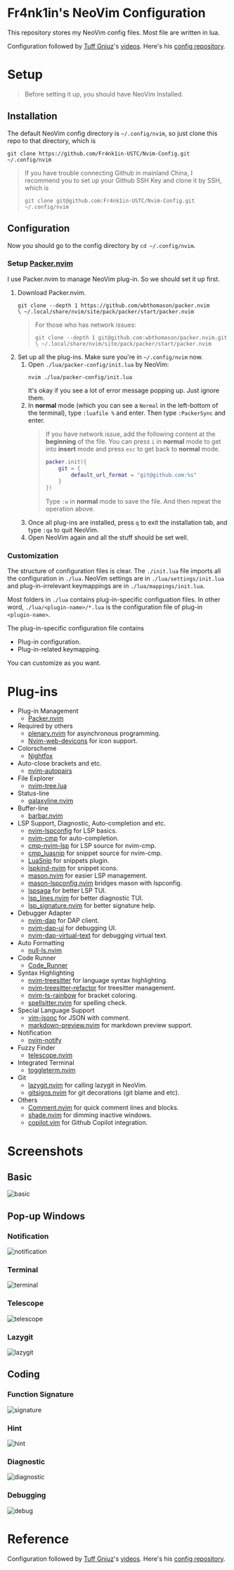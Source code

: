 # Fr4nk1in's NeoVim Configuration

This repository stores my NeoVim config files. Most file are written in lua.

Configuration followed by [Tuff Gniuz](https://www.youtube.com/channel/UC1d_1egvm6BjuRz7qcCuoNA)'s [videos](https://youtu.be/qb6fPgZMRF4). Here's his [config repository](https://github.com/tuffgniuz/nvim.lua).

# Setup

> Before setting it up, you should have NeoVim Installed.

## Installation

The default NeoVim config directory is `~/.config/nvim`, so just clone this repo to that directory, which is

```shell
git clone https://github.com/Fr4nk1in-USTC/Nvim-Config.git ~/.config/nvim
```

> If you have trouble connecting Github in mainland China, I recommend you to set up your Github SSH Key and clone it by SSH, which is
>
> ```shell
> git clone git@github.com:Fr4nk1in-USTC/Nvim-Config.git ~/.config/nvim
> ```

## Configuration

Now you should go to the config directory by `cd ~/.config/nvim`.

### Setup [Packer.nvim](https://github.com/wbthomason/packer.nvim)

I use Packer.nvim to manage NeoVim plug-in. So we should set it up first.

1. Download Packer.nvim.
   ```shell
   git clone --depth 1 https://github.com/wbthomason/packer.nvim
   \ ~/.local/share/nvim/site/pack/packer/start/packer.nvim
   ```
   > For those who has network issues:
   >
   > ```
   > git clone --depth 1 git@github.com:wbthomason/packer.nvim.git
   > \ ~/.local/share/nvim/site/pack/packer/start/packer.nvim
   > ```
2. Set up all the plug-ins. Make sure you're in `~/.config/nvim` now.
   1. Open `./lua/packer-config/init.lua` by NeoVim:
      ```shell
      nvim ./lua/packer-config/init.lua
      ```
      It's okay if you see a lot of error message popping up. Just ignore them.
   2. In **normal** mode (which you can see a `Normal` in the left-bottom of the terminal), type `:luafile %` and enter. Then type `:PackerSync` and enter.
      > If you have network issue, add the following content at the **beginning** of the file. You can press `i` in **normal** mode to get into **insert** mode and press `esc` to get back to **normal** mode.
      >
      > ```lua
      > packer.init({
      >     git = {
      >         default_url_format = "git@github.com:%s"
      >     }
      > })
      > ```
      >
      > Type `:w` in **normal** mode to save the file. And then repeat the operation above.
   3. Once all plug-ins are installed, press `q` to exit the installation tab, and type `:qa` to quit NeoVim.
   4. Open NeoVim again and all the stuff should be set well.

### Customization

The structure of configuration files is clear. The `./init.lua` file imports all the configuration in `./lua`. NeoVim settings are in `./lua/settings/init.lua` and plug-in-irrelevant keymappings are in `./lua/mappings/init.lua`.

Most folders in `./lua` contains plug-in-specific configuation files. In other word, `./lua/<plugin-name>/*.lua` is the configuration file of plug-in `<plugin-name>`.

The plug-in-specific configuration file contains

- Plug-in configuration.
- Plug-in-related keymapping.

You can customize as you want.

# Plug-ins

- Plug-in Management
  - [Packer.nvim](https://github.com/wbthomason/packer.nvim)
- Required by others
  - [plenary.nvim](https://github.com/nvim-lua/plenary.nvim) for asynchronous programming.
  - [Nvim-web-devicons](https://github.com/kyazdani42/nvim-web-devicons) for icon support.
- Colorscheme
  - [Nightfox](https://github.com/EdenEast/nightfox.nvim)
- Auto-close brackets and etc.
  - [nvim-autopairs](https://github.com/windwp/nvim-autopairs)
- File Explorer
  - [nvim-tree.lua](https://github.com/kyazdani42/nvim-tree.lua)
- Status-line
  - [galaxyline.nvim](https://github.com/glepnir/galaxyline.nvim)
- Buffer-line
  - [barbar.nvim](https://github.com/romgrk/barbar.nvim)
- LSP Support, Diagnostic, Auto-completion and etc.
  - [nvim-lspconfig](https://github.com/neovim/nvim-lspconfig) for LSP basics.
  - [nvim-cmp](https://github.com/hrsh7th/nvim-cmp) for auto-completion.
  - [cmp-nvim-lsp](https://github.com/hrsh7th/cmp-nvim-lsp) for LSP source for nvim-cmp.
  - [cmp_luasnip](https://github.com/saadparwaiz1/cmp_luasnip) for snippet source for nvim-cmp.
  - [LuaSnip](https://github.com/L3MON4D3/LuaSnip) for snippets plugin.
  - [lspkind-nvim](https://github.com/onsails/lspkind.nvim) for snippet icons.
  - [mason.nvim](https://github.com/williamboman/mason.nvim) for easier LSP management.
  - [mason-lspconfig.nvim](https://github.com/williamboman/mason-lspconfig.nvim) bridges mason with lspconfig.
  - [lspsaga](https://github.com/glepnir/lspsaga.nvim) for better LSP TUI.
  - [lsp_lines.nvim](https://git.sr.ht/~whynothugo/lsp_lines.nvim) for better diagnostic TUI.
  - [lsp_signature.nvim](https://github.com/ray-x/lsp_signature.nvim) for better signature help.
- Debugger Adapter
  - [nvim-dap](https://github.com/mfussenegger/nvim-dap) for DAP client.
  - [nvim-dap-ui](https://github.com/rcarriga/nvim-dap-ui) for debugging UI.
  - [nvim-dap-virtual-text](https://github.com/theHamsta/nvim-dap-virtual-text) for debugging virtual text.
- Auto Formatting
  - [null-ls.nvim](https://github.com/jose-elias-alvarez/null-ls.nvim)
- Code Runner
  - [Code_Runner](https://github.com/CRAG666/code_runner.nvim)
- Syntax Highlighting
  - [nvim-treesitter](https://github.com/nvim-treesitter/nvim-treesitter) for language syntax highlighting.
  - [nvim-treesitter-refactor](https://github.com/nvim-treesitter/nvim-treesitter-refactor) for treesitter management.
  - [nvim-ts-rainbow](https://github.com/p00f/nvim-ts-rainbow) for bracket coloring.
  - [spellsitter.nvim](https://github.com/lewis6991/spellsitter.nvim) for spelling check.
- Special Language Support
  - [vim-jsonc](https://github.com/kevinoid/vim-jsonc) for JSON with comment.
  - [markdown-preview.nvim](https://github.com/iamcco/markdown-preview.nvim) for markdown preview support.
- Notification
  - [nvim-notify](https://github.com/rcarriga/nvim-notify)
- Fuzzy Finder
  - [telescope.nvim](https://github.com/nvim-telescope/telescope.nvim)
- Integrated Terminal
  - [toggleterm.nvim](https://github.com/akinsho/toggleterm.nvim)
- Git
  - [lazygit.nvim](https://github.com/kdheepak/lazygit.nvim) for calling lazygit in NeoVim.
  - [gitsigns.nvim](https://github.com/lewis6991/gitsigns.nvim) for git decorations (git blame and etc).
- Others
  - [Comment.nvim](https://github.com/numToStr/Comment.nvim) for quick comment lines and blocks.
  - [shade.nvim](https://github.com/sunjon/Shade.nvim) for dimming inactive windows.
  - [copilot.vim](https://github.com/github/copilot.vim) for Github Copilot integration.

# Screenshots

## Basic

![basic](./assets/basic.png)

## Pop-up Windows

### Notification

![notification](./assets/notification.png)

### Terminal

![terminal](./assets/terminal.png)

### Telescope

![telescope](./assets/telescope.png)

### Lazygit

![lazygit](./assets/git.png)

## Coding

### Function Signature

![signature](./assets/signature.png)

### Hint

![hint](./assets/hint.png)

### Diagnostic

![diagnostic](./assets/diagnostic.png)

### Debugging

![debug](./assets/debug.png)

# Reference

Configuration followed by [Tuff Gniuz](https://www.youtube.com/channel/UC1d_1egvm6BjuRz7qcCuoNA)'s [videos](https://youtu.be/qb6fPgZMRF4). Here's his [config repository](https://github.com/tuffgniuz/nvim.lua).
